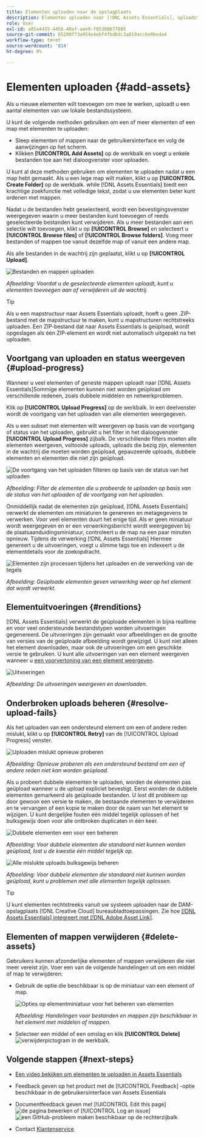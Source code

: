 ```yaml
---
title: Elementen uploaden naar de opslagplaats
description: Elementen uploaden naar [!DNL Assets Essentials], uploadstatussen weergeven en uploadproblemen oplossen.
role: User
exl-id: a85a4455-4456-48af-aee9-f05300677605
source-git-commit: 65200f73a954e4ebf4fbd6dc3a819acc6e0beda4
workflow-type: tm+mt
source-wordcount: '814'
ht-degree: 0%

---
```


# Elementen uploaden {#add-assets}

Als u nieuwe elementen wilt toevoegen om mee te werken, uploadt u een aantal elementen van uw lokale bestandssysteem. <!-- TBD: Many of the [common file formats are supported](/help/using/supported-file-formats.md). -->

U kunt de volgende methoden gebruiken om een of meer elementen of een map met elementen te uploaden:

* Sleep elementen of mappen naar de gebruikersinterface en volg de aanwijzingen op het scherm.
* Klikken **[!UICONTROL Add Assets]** op de werkbalk en voegt u enkele bestanden toe aan het dialoogvenster voor uploaden.

<!-- TBD: Update this GIF
![Asset and nested folder upload demo](assets/do-not-localize/upload-assets.gif) -->

U kunt al deze methoden gebruiken om elementen te uploaden nadat u een map hebt gemaakt. Als u een lege map wilt maken, klikt u op **[!UICONTROL Create Folder]** op de werkbalk. while [!DNL Assets Essentials] biedt een krachtige zoekfunctie met volledige tekst, zodat u uw elementen beter kunt ordenen met mappen.

Nadat u de bestanden hebt geselecteerd, wordt een bevestigingsvenster weergegeven waarin u meer bestanden kunt toevoegen of reeds geselecteerde bestanden kunt verwijderen. Als u meer bestanden aan een selectie wilt toevoegen, klikt u op **[!UICONTROL Browse]** en selecteert u **[!UICONTROL Browse files]** of **[!UICONTROL Browse folders]**. Voeg meer bestanden of mappen toe vanuit dezelfde map of vanuit een andere map.

Als alle bestanden in de wachtrij zijn geplaatst, klikt u op **[!UICONTROL Upload]**.

![Bestanden en mappen uploaden](assets/upload-browse-files-folders.png)

*Afbeelding: Voordat u de geselecteerde elementen uploadt, kunt u elementen toevoegen aan of verwijderen uit de wachtrij.*

>[!TIP]
>
>Als u een mapstructuur naar Assets Essentials uploadt, hoeft u geen .ZIP-bestand met de mapstructuur te maken, kunt u mapstructuren rechtstreeks uploaden. Een ZIP-bestand dat naar Assets Essentials is geüpload, wordt opgeslagen als één ZIP-element en wordt niet automatisch uitgepakt na het uploaden.

## Voortgang van uploaden en status weergeven {#upload-progress}

Wanneer u veel elementen of geneste mappen uploadt naar [!DNL Assets Essentials]Sommige elementen kunnen niet worden geüpload om verschillende redenen, zoals dubbele middelen en netwerkproblemen.

Klik op **[!UICONTROL Upload Progress]** op de werkbalk. In een deelvenster wordt de voortgang van het uploaden van alle elementen weergegeven.

Als u een subset met elementen wilt weergeven op basis van de voortgang of status van het uploaden, gebruikt u het filter in het dialoogvenster **[!UICONTROL Upload Progress]** zijbalk. De verschillende filters moeten alle elementen weergeven, voltooide uploads, uploads die bezig zijn, elementen in de wachtrij die moeten worden geüpload, gepauzeerde uploads, dubbele elementen en elementen die niet zijn geüpload.

![De voortgang van het uploaden filteren op basis van de status van het uploaden](assets/filter-upload-progress.png)

*Afbeelding: Filter de elementen die u probeerde te uploaden op basis van de status van het uploaden of de voortgang van het uploaden.*

Onmiddellijk nadat de elementen zijn geüpload, [!DNL Assets Essentials] verwerkt de elementen om miniaturen te genereren en metagegevens te verwerken. Voor veel elementen duurt het enige tijd. Als er geen miniatuur wordt weergegeven en er een verwerkingsbericht wordt weergegeven bij de plaatsaanduidingsminiatuur, controleert u de map na een paar minuten opnieuw. Tijdens de verwerking [!DNL Assets Essentials] Hiermee genereert u de uitvoeringen, voegt u slimme tags toe en indexeert u de elementdetails voor de zoekopdracht.

![Elementen zijn processen tijdens het uploaden en de verwerking van de tegels](assets/upload-processing.png)

*Afbeelding: Geüploade elementen geven verwerking weer op het element dat wordt verwerkt.*

## Elementuitvoeringen {#renditions}

[!DNL Assets Essentials] verwerkt de geüploade elementen in bijna realtime en voor veel ondersteunde bestandstypen worden uitvoeringen gegenereerd. De uitvoeringen zijn gemaakt voor afbeeldingen en de grootte van versies van de geüploade afbeelding wordt gewijzigd. U kunt niet alleen het element downloaden, maar ook de uitvoeringen om een geschikte versie te gebruiken. U kunt alle uitvoeringen van een element weergeven wanneer u [een voorvertoning van een element weergeven](/help/using/navigate-view.md#preview-assets).

![Uitvoeringen](assets/renditions-view-download.png)

*Afbeelding: De uitvoeringen weergeven en downloaden.*

## Onderbroken uploads beheren {#resolve-upload-fails}

Als het uploaden van een ondersteund element om een of andere reden mislukt, klikt u op **[!UICONTROL Retry]** van de [!UICONTROL Upload Progress] venster.

![Uploaden mislukt opnieuw proberen](assets/upload-retry.png)

*Afbeelding: Opnieuw proberen als een ondersteund bestand om een of andere reden niet kan worden geüpload.*

Als u probeert dubbele elementen te uploaden, worden de elementen pas geüpload wanneer u de upload expliciet bevestigt. Eerst worden de dubbele elementen gemarkeerd als geüploade bestanden. U lost dit probleem op door gewoon een versie te maken, de bestaande elementen te verwijderen en te vervangen of een kopie te maken door de naam van het element te wijzigen. U kunt dergelijke fouten één middel tegelijk oplossen of het bulksgewijs doen voor alle ontbroken duplicaten in één keer.

![Dubbele elementen een voor een beheren](assets/uploads-manage-duplicates.png)

*Afbeelding: Voor dubbele elementen die standaard niet kunnen worden geüpload, lost u de kwestie één middel tegelijk op.*

![Alle mislukte uploads bulksgewijs beheren](assets/upload-progress-manage-failed-uploads.png)

*Afbeelding: Voor dubbele elementen die standaard niet kunnen worden geüpload, kunt u problemen met alle elementen tegelijk oplossen.*

>[!TIP]
>
>U kunt elementen rechtstreeks vanuit uw systeem uploaden naar de DAM-opslagplaats [!DNL Creative Cloud] bureaubladtoepassingen. Zie hoe [[!DNL Assets Essentials] integreert met [!DNL Adobe Asset Link]](/help/using/integration.md).

## Elementen of mappen verwijderen {#delete-assets}

Gebruikers kunnen afzonderlijke elementen of mappen verwijderen die niet meer vereist zijn. Voer een van de volgende handelingen uit om een middel of map te verwijderen:

* Gebruik de optie die beschikbaar is op de miniatuur van een element of map.

  ![Opties op elementminiatuur voor het beheren van elementen](assets/options-on-thumbnail.png)

  *Afbeelding: Handelingen voor bestanden en mappen zijn beschikbaar in het element met middelen of mappen.*

* Selecteer een middel of een omslag en klik **[!UICONTROL Delete]** ![verwijderpictogram](assets/do-not-localize/delete-icon.png) in de werkbalk.

## Volgende stappen {#next-steps}

* [Een video bekijken om elementen te uploaden in Assets Essentials](https://experienceleague.adobe.com/docs/experience-manager-learn/assets-essentials/basics/creating.html)

* Feedback geven op het product met de [!UICONTROL Feedback] -optie beschikbaar in de gebruikersinterface van Assets Essentials

* Documentfeedback geven met [!UICONTROL Edit this page] ![de pagina bewerken](assets/do-not-localize/edit-page.png) of [!UICONTROL Log an issue] ![een GitHub-probleem maken](assets/do-not-localize/github-issue.png) beschikbaar op de rechterzijbalk

* Contact [Klantenservice](https://experienceleague.adobe.com/?support-solution=General#support)
